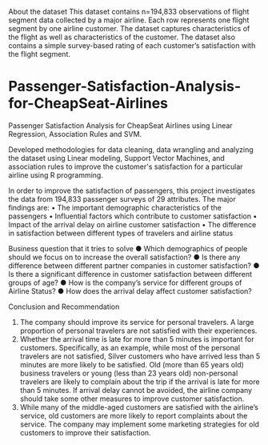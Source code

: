 About the dataset
This dataset contains n=194,833 observations of flight segment data collected by a major airline. Each row represents one flight segment by one airline customer. The dataset captures characteristics of the flight as well as characteristics of the customer. The dataset also contains a simple survey-based rating of each customer’s satisfaction with the flight segment.

# Passenger-Satisfaction-Analysis-for-CheapSeat-Airlines

Passenger Satisfaction Analysis for CheapSeat Airlines using Linear Regression, Association Rules and SVM.


Developed methodologies for data cleaning, data wrangling and analyzing the dataset using Linear modeling, Support Vector Machines, and association rules to improve the customer's satisfaction for a particular airline using R programming.

In order to improve the satisfaction of passengers, this project investigates the data from 194,833 passenger surveys of 29 attributes. The major findings are:
•	The important demographic characteristics of the passengers
•	Influential factors which contribute to customer satisfaction
•	Impact of the arrival delay on airline customer satisfaction
•	The difference in satisfaction between different types of travelers and airline status

Business question that it tries to solve
●	Which demographics of people should we focus on to increase the overall satisfaction?
●	Is there any difference between different partner companies in customer satisfaction?
●	Is there a significant difference in customer satisfaction between different groups of age? 
●	How is the company’s service for different groups of Airline Status?
●	How does the arrival delay affect customer satisfaction?


Conclusion and Recommendation
1)	The company should improve its service for personal travelers. A large proportion of personal travelers are not satisfied with their experiences.
2)	Whether the arrival time is late for more than 5 minutes is important for customers. Specifically, as an example, while most of the personal travelers are not satisfied, Silver customers who have arrived less than 5 minutes are more likely to be satisfied. Old (more than 65 years old) business travelers or young (less than 23 years old) non-personal travelers are likely to complain about the trip if the arrival is late for more than 5 minutes. If arrival delay cannot be avoided, the airline company should take some other measures to improve customer satisfaction.
3)	While many of the middle-aged customers are satisfied with the airline’s service, old customers are more likely to report complaints about the service. The company may implement some marketing strategies for old customers to improve their satisfaction.
